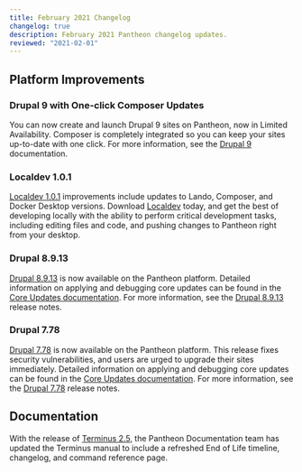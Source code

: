 ```yaml
---
title: February 2021 Changelog
changelog: true
description: February 2021 Pantheon changelog updates.
reviewed: "2021-02-01"
---
```


## Platform Improvements

### Drupal 9 with One-click Composer Updates

You can now create and launch Drupal 9 sites on Pantheon, now in Limited Availability. Composer is completely integrated so you can keep your sites up-to-date with one click. For more information, see the [Drupal 9](/drupal-9) documentation.

<!-- excerpt -->

### Localdev 1.0.1

[Localdev 1.0.1](/guides/localdev) improvements include updates to Lando, Composer, and Docker Desktop versions. Download [Localdev](https://pantheon.io/localdev?docs) today, and get the best of developing locally with the ability to perform critical development tasks, including editing files and code, and pushing changes to Pantheon right from your desktop.

### Drupal 8.9.13

[Drupal 8.9.13](https://www.drupal.org/project/drupal/releases/8.9.13) is now available on the Pantheon platform. Detailed information on applying and debugging core updates can be found in the [Core Updates documentation](/core-updates). For more information, see the [Drupal 8.9.13](https://www.drupal.org/project/drupal/releases/8.9.13) release notes.

### Drupal 7.78

[Drupal 7.78](https://www.drupal.org/project/drupal/releases/7.78) is now available on the Pantheon platform. This release fixes security vulnerabilities, and users are urged to upgrade their sites immediately. Detailed information on applying and debugging core updates can be found in the [Core Updates documentation](/core-updates). For more information, see the [Drupal 7.78](https://www.drupal.org/project/drupal/releases/7.78) release notes.

## Documentation

With the release of [Terminus 2.5](/terminus), the Pantheon Documentation team has updated the Terminus manual to include a refreshed End of Life timeline, changelog, and command reference page.
